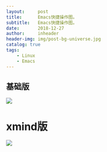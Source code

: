 ```yaml
---
layout:     post
title:      Emacs快捷操作图。
subtitle:   Emacs快捷操作图。
date:       2018-12-27
author:     inheader
header-img: img/post-bg-universe.jpg
catalog: true
tags:
    - Linux
    - Emacs
---
```




## 基础版

![](http://images.duobanzhe.com/blog/BqSDuWUCMAAgKxG.png)

# xmind版



![](http://images.duobanzhe.com/blog/emacs.png)